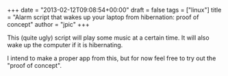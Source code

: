 +++
date = "2013-02-12T09:08:54+00:00"
draft = false
tags = ["linux"]
title = "Alarm script that wakes up your laptop from hibernation: proof of concept"
author = "jpic"
+++

This (quite ugly) script will play some music at a certain time. It will also wake up the computer if it is hibernating.

I intend to make a proper app from this, but for now feel free to try out the "proof of concept".

<script src="https://gist.github.com/jpic/4761102.js"></script>
